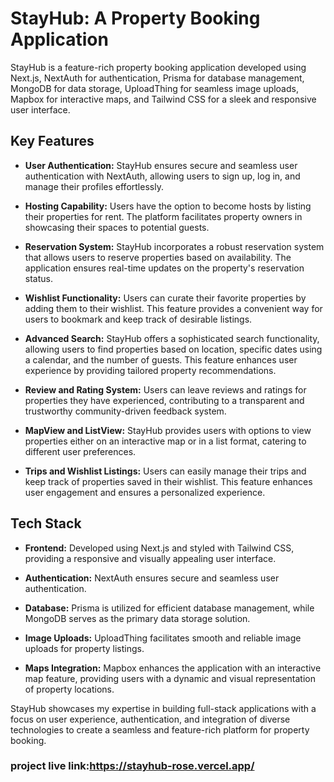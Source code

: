 # StayHub: A Property Booking Application

StayHub is a feature-rich property booking application developed using Next.js, NextAuth for authentication, Prisma for database management, MongoDB for data storage, UploadThing for seamless image uploads, Mapbox for interactive maps, and Tailwind CSS for a sleek and responsive user interface.

## Key Features

- **User Authentication:** StayHub ensures secure and seamless user authentication with NextAuth, allowing users to sign up, log in, and manage their profiles effortlessly.

- **Hosting Capability:** Users have the option to become hosts by listing their properties for rent. The platform facilitates property owners in showcasing their spaces to potential guests.

- **Reservation System:** StayHub incorporates a robust reservation system that allows users to reserve properties based on availability. The application ensures real-time updates on the property's reservation status.

- **Wishlist Functionality:** Users can curate their favorite properties by adding them to their wishlist. This feature provides a convenient way for users to bookmark and keep track of desirable listings.

- **Advanced Search:** StayHub offers a sophisticated search functionality, allowing users to find properties based on location, specific dates using a calendar, and the number of guests. This feature enhances user experience by providing tailored property recommendations.

- **Review and Rating System:** Users can leave reviews and ratings for properties they have experienced, contributing to a transparent and trustworthy community-driven feedback system.

- **MapView and ListView:** StayHub provides users with options to view properties either on an interactive map or in a list format, catering to different user preferences.

- **Trips and Wishlist Listings:** Users can easily manage their trips and keep track of properties saved in their wishlist. This feature enhances user engagement and ensures a personalized experience.

## Tech Stack

- **Frontend:** Developed using Next.js and styled with Tailwind CSS, providing a responsive and visually appealing user interface.

- **Authentication:** NextAuth ensures secure and seamless user authentication.

- **Database:** Prisma is utilized for efficient database management, while MongoDB serves as the primary data storage solution.

- **Image Uploads:** UploadThing facilitates smooth and reliable image uploads for property listings.

- **Maps Integration:** Mapbox enhances the application with an interactive map feature, providing users with a dynamic and visual representation of property locations.

StayHub showcases my expertise in building full-stack applications with a focus on user experience, authentication, and integration of diverse technologies to create a seamless and feature-rich platform for property booking. 

### project live link:https://stayhub-rose.vercel.app/
